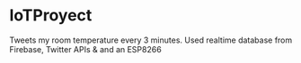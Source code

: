 # IoTProyect
Tweets my room temperature every 3 minutes. Used realtime database from Firebase, Twitter APIs &amp; and an ESP8266
